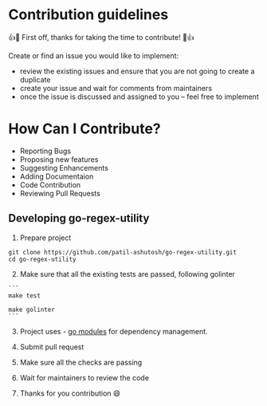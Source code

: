 # Contribution guidelines

👍🎉 First off, thanks for taking the time to contribute! 🎉👍

Create or find an issue you would like to implement:
-   review the existing issues and ensure that you are not going to create a duplicate
-   create your issue and wait for comments from maintainers
-   once the issue is discussed and assigned to you – feel free to implement


# How Can I Contribute?

-   Reporting Bugs
-   Proposing new features
-   Suggesting Enhancements
-   Adding Documentaion
-   Code Contribution
-   Reviewing Pull Requests

## Developing go-regex-utility

1.    Prepare project 

    git clone https://github.com/patil-ashutosh/go-regex-utility.git
    cd go-regex-utility

2.   Make sure that all the existing tests are passed, following golinter

    ```
    make test

    make golinter
    ```
3.  Project uses - [go modules](https://github.com/golang/go/wiki/Modules) for dependency management.

4.  Submit pull request

5.  Make sure all the checks are passing

5.  Wait for maintainers to review the code

7.  Thanks for you contribution :smile:
